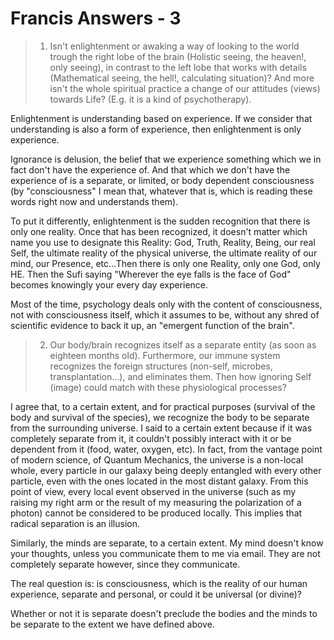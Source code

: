 # Francis Answers - 3

>1. Isn't enlightenment or awaking a way of looking to the world trough the right lobe of the brain (Holistic seeing, the heaven!, only seeing), in contrast to the left lobe that works with details (Mathematical seeing, the hell!, calculating situation)? And more isn't the whole spiritual practice a change of our attitudes (views) towards Life? (E.g. it is a kind of psychotherapy).

Enlightenment is understanding based on experience. If we consider that understanding is also a form of experience, then enlightenment is only experience.

Ignorance is delusion, the belief that we experience something which we in fact don't have the experience of. And that which we don't have the experience of is a separate, or limited, or body dependent consciousness (by "consciousness" I mean that, whatever that is, which is reading these words right now and understands them).

To put it differently, enlightenment is the sudden recognition that there is only one reality. Once that has been recognized, it doesn't matter which name you use to designate this Reality: God, Truth, Reality, Being, our real Self, the ultimate reality of the physical universe, the ultimate reality of our mind, our Presence, etc...Then there is only one Reality, only one God, only HE. Then the Sufi saying "Wherever the eye falls is the face of God" becomes knowingly your every day experience.

Most of the time, psychology deals only with the content of consciousness, not with consciousness itself, which it assumes to be, without any shred of scientific evidence to back it up, an "emergent function of the brain".

>2. Our body/brain recognizes itself as a separate entity (as soon as eighteen months old). Furthermore, our immune system recognizes the foreign structures (non-self, microbes, transplantation...), and eliminates them. Then how ignoring Self (image) could match with these physiological processes?

I agree that, to a certain extent, and for practical purposes (survival of the body and survival of the species), we recognize the body to be separate from the surrounding universe. I said to a certain extent because if it was completely separate from it, it couldn't possibly interact with it or be dependent from it (food, water, oxygen, etc). In fact, from the vantage point of modern science, of Quantum Mechanics, the universe is a non-local whole, every particle in our galaxy being deeply entangled with every other particle, even with the ones located in the most distant galaxy. From this point of view, every local event observed in the universe (such as my raising my right arm or the result of my measuring the polarization of a photon) cannot be considered to be produced locally. This implies that radical separation is an illusion.

Similarly, the minds are separate, to a certain extent. My mind doesn't know your thoughts, unless you communicate them to me via email. They are not completely separate however, since they communicate.

The real question is: is consciousness, which is the reality of our human experience, separate and personal, or could it be universal (or divine)?

Whether or not it is separate doesn't preclude the bodies and the minds to be separate to the extent we have defined above.

